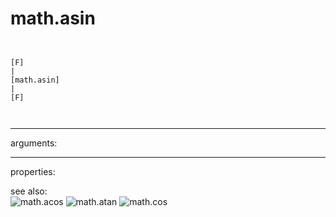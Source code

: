 # math.asin

```


[F]
|
[math.asin]
|
[F]

            
```
---
arguments:


---
properties:


see also:<br>
![math.acos]("img/object_math.acos.png")
![math.atan]("img/object_math.atan.png")
![math.cos]("img/object_math.cos.png")
